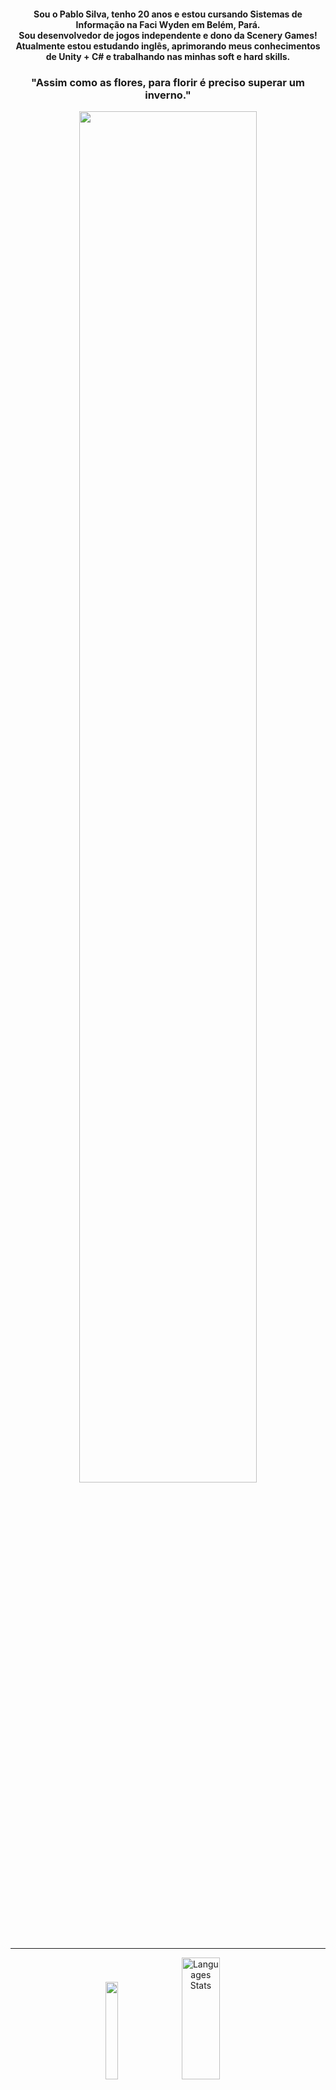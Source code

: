 <div align="center">
  <h4>Sou o Pablo Silva, tenho 20 anos e estou cursando Sistemas de Informação na Faci Wyden em Belém, Pará.<br>Sou desenvolvedor de jogos independente e dono da Scenery Games!<br>Atualmente estou estudando inglês, aprimorando meus conhecimentos de Unity + C# e trabalhando nas minhas soft e hard skills.<br></h4>
  <h3>"Assim como as flores, para florir é preciso superar um inverno."</h3>
  <img src="https://github.com/Anmol-Baranwal/Cool-GIFs-For-GitHub/assets/74038190/7d484dc9-68a9-4ee6-a767-aea59035c12d" width="75%">
</div>

--- 

<div align="center">
  <img width="20%" src="https://user-images.githubusercontent.com/74038190/216654128-ad1c5827-e18e-43a6-974b-3669cbb082b9.gif" />
  <img width="35%" height="195px" src="https://github-readme-stats.vercel.app/api/top-langs/?username=pablosilva2004&locale=pt-br&layout=compact&theme=highcontrast" alt="Languages Stats" />
</div>

---

## My Skills 😇
<div style="display: inline-block">
  <img src="https://cdn.jsdelivr.net/gh/devicons/devicon@latest/icons/unity/unity-original.svg" height="40" alt="Unity" />
  <img src="https://techstack-generator.vercel.app/csharp-icon.svg" height="40" alt="CSharp" />
  <img src="https://cdn.jsdelivr.net/gh/devicons/devicon@latest/icons/vscode/vscode-original.svg" height="40" alt="VSCode" />
  <img src="https://cdn.jsdelivr.net/gh/devicons/devicon@latest/icons/git/git-original.svg" height="40" alt="git" />
  <img src="https://cdn.jsdelivr.net/gh/devicons/devicon@latest/icons/github/github-original.svg" height="40" alt="GitHub" />
  <img src="https://cdn.jsdelivr.net/gh/devicons/devicon@latest/icons/photoshop/photoshop-original.svg" height="40" alt="Photoshop" />
  <img src="https://cdn.jsdelivr.net/gh/devicons/devicon@latest/icons/premierepro/premierepro-original.svg" height="40" alt="PremierePro" />
  <img src="https://cdn.jsdelivr.net/gh/devicons/devicon@latest/icons/aftereffects/aftereffects-original.svg" height="40" alt="AfterEffects" />
  <img src="https://cdn.jsdelivr.net/gh/devicons/devicon@latest/icons/illustrator/illustrator-original.svg" height="40" alt="Illustrator" />
</div>
             
## Learning 📖
<div style="display: inline-block"> 
  <img src="https://cdn.jsdelivr.net/gh/devicons/devicon@latest/icons/godot/godot-original.svg" height="40" alt="Godot" />
  <img src="https://cdn.jsdelivr.net/gh/devicons/devicon@latest/icons/python/python-original.svg" height="40" alt="Python" />
  <img src="https://cdn.jsdelivr.net/gh/devicons/devicon@latest/icons/html5/html5-original.svg" height="40" alt="HTML5" />
  <img src="https://cdn.jsdelivr.net/gh/devicons/devicon@latest/icons/css3/css3-original.svg" height="40" alt="CSS3" />
  <img src="https://cdn.jsdelivr.net/gh/devicons/devicon@latest/icons/javascript/javascript-original.svg" height="40" alt="JS" />
  <img src="https://cdn.jsdelivr.net/gh/devicons/devicon@latest/icons/php/php-original.svg" height="40" alt="PHP" />
  <img src="https://cdn.jsdelivr.net/gh/devicons/devicon@latest/icons/postgresql/postgresql-original.svg" height="40" alt="PostgreSQL" />
  <img src="https://cdn.jsdelivr.net/gh/devicons/devicon@latest/icons/sqlite/sqlite-original.svg" height="40" alt="SQLite" />
  <img src="https://cdn-icons-png.flaticon.com/512/555/555526.png" height="40" alt="English" />
</div>







